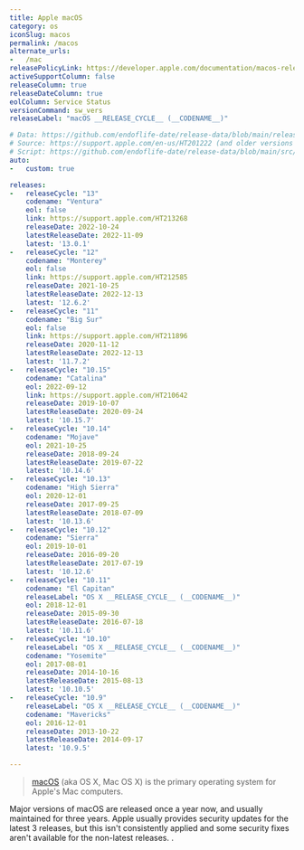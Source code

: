 ```yaml
---
title: Apple macOS
category: os
iconSlug: macos
permalink: /macos
alternate_urls:
-   /mac
releasePolicyLink: https://developer.apple.com/documentation/macos-release-notes
activeSupportColumn: false
releaseColumn: true
releaseDateColumn: true
eolColumn: Service Status
versionCommand: sw_vers
releaseLabel: "macOS __RELEASE_CYCLE__ (__CODENAME__)"

# Data: https://github.com/endoflife-date/release-data/blob/main/releases/macos.json
# Source: https://support.apple.com/en-us/HT201222 (and older versions linked at bottom)
# Script: https://github.com/endoflife-date/release-data/blob/main/src/apple.py
auto:
-   custom: true

releases:
-   releaseCycle: "13"
    codename: "Ventura"
    eol: false
    link: https://support.apple.com/HT213268
    releaseDate: 2022-10-24
    latestReleaseDate: 2022-11-09
    latest: '13.0.1'
-   releaseCycle: "12"
    codename: "Monterey"
    eol: false
    link: https://support.apple.com/HT212585
    releaseDate: 2021-10-25
    latestReleaseDate: 2022-12-13
    latest: '12.6.2'
-   releaseCycle: "11"
    codename: "Big Sur"
    eol: false
    link: https://support.apple.com/HT211896
    releaseDate: 2020-11-12
    latestReleaseDate: 2022-12-13
    latest: '11.7.2'
-   releaseCycle: "10.15"
    codename: "Catalina"
    eol: 2022-09-12
    link: https://support.apple.com/HT210642
    releaseDate: 2019-10-07
    latestReleaseDate: 2020-09-24
    latest: '10.15.7'
-   releaseCycle: "10.14"
    codename: "Mojave"
    eol: 2021-10-25
    releaseDate: 2018-09-24
    latestReleaseDate: 2019-07-22
    latest: '10.14.6'
-   releaseCycle: "10.13"
    codename: "High Sierra"
    eol: 2020-12-01
    releaseDate: 2017-09-25
    latestReleaseDate: 2018-07-09
    latest: '10.13.6'
-   releaseCycle: "10.12"
    codename: "Sierra"
    eol: 2019-10-01
    releaseDate: 2016-09-20
    latestReleaseDate: 2017-07-19
    latest: '10.12.6'
-   releaseCycle: "10.11"
    codename: "El Capitan"
    releaseLabel: "OS X __RELEASE_CYCLE__ (__CODENAME__)"
    eol: 2018-12-01
    releaseDate: 2015-09-30
    latestReleaseDate: 2016-07-18
    latest: '10.11.6'
-   releaseCycle: "10.10"
    releaseLabel: "OS X __RELEASE_CYCLE__ (__CODENAME__)"
    codename: "Yosemite"
    eol: 2017-08-01
    releaseDate: 2014-10-16
    latestReleaseDate: 2015-08-13
    latest: '10.10.5'
-   releaseCycle: "10.9"
    releaseLabel: "OS X __RELEASE_CYCLE__ (__CODENAME__)"
    codename: "Mavericks"
    eol: 2016-12-01
    releaseDate: 2013-10-22
    latestReleaseDate: 2014-09-17
    latest: '10.9.5'

---
```


>[macOS](https://en.wikipedia.org/wiki/MacOS) (aka OS X, Mac OS X) is the primary operating system for Apple's Mac computers.

Major versions of macOS are released once a year now, and usually maintained for three years. Apple usually provides security updates for the latest 3 releases, but this isn't consistently applied and some security fixes aren't available for the non-latest releases.
.
